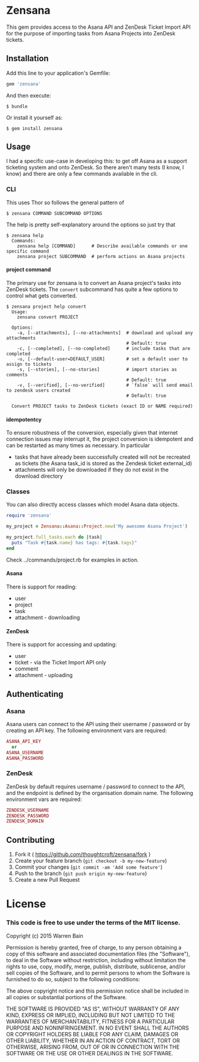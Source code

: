 # Zensana

This gem provides access to the Asana API and ZenDesk Ticket Import API
for the purpose of importing tasks from Asana Projects into ZenDesk
tickets.

## Installation

Add this line to your application's Gemfile:

```ruby
gem 'zensana'
```

And then execute:

    $ bundle

Or install it yourself as:

    $ gem install zensana

## Usage

I had a specific use-case in developing this: to get off Asana as a
support ticketing system and onto ZenDesk. So there aren't many tests
(I know, I know) and there are only a few commands available in the cli.

### CLI

This uses Thor so follows the general pattern of

    $ zensana COMMAND SUBCOMMAND OPTIONS

The help is pretty self-explanatory around the options so just try that

    $ zensana help
      Commands:
        zensana help [COMMAND]      # Describe available commands or one specific command
        zensana project SUBCOMMAND  # perform actions on Asana projects

#### project command

The primary use for zensana is to convert an Asana project's tasks into
ZenDesk tickets. The `convert` subcommand has quite a few options to
control what gets converted.

    $ zensana project help convert
      Usage:
        zensana convert PROJECT

      Options:
        -a, [--attachments], [--no-attachments]  # download and upload any attachments
                                                 # Default: true
        -c, [--completed], [--no-completed]      # include tasks that are completed
        -u, [--default-user=DEFAULT_USER]        # set a default user to assign to tickets
        -s, [--stories], [--no-stories]          # import stories as comments
                                                 # Default: true
        -v, [--verified], [--no-verified]        # `false` will send email to zendesk users created
                                                 # Default: true

      Convert PROJECT tasks to ZenDesk tickets (exact ID or NAME required)

#### idempotentcy

To ensure robustness of the conversion, especially given that internet
connection issues may interrupt it, the project conversion is idempotent
and can be restarted as many times as necessary. In particular

* tasks that have already been successfully created will not be
  recreated as tickets (the Asana task_id is stored as the Zendesk
  ticket external_id)
* attachments will only be downloaded if they do not exist in the
  download directory

### Classes

You can also directly access classes which model Asana data objects.

```ruby
require 'zensana'

my_project = Zensana::Asana::Project.new('My awesome Asana Project')

my_project.full_tasks.each do |task|
  puts "Task #{task.name} has tags: #{task.tags}"
end
```

Check ../commands/project.rb for examples in action.

#### Asana

There is support for reading:
* user
* project
* task
* attachment - downloading

#### ZenDesk

There is support for accessing and updating:
* user
* ticket - via the Ticket Import API only
* comment
* attachment - uploading

## Authenticating

### Asana

Asana users can connect to the API using their username / password or
by creating an API key. The following environment vars are required:

```ruby
ASANA_API_KEY
  or
ASANA_USERNAME
ASANA_PASSWORD
```

### ZenDesk

ZenDesk by default requires username / password to connect to the API,
and the endpoint is defined by the organisation domain name. The following
environment vars are required:

```ruby
ZENDESK_USERNAME
ZENDESK_PASSWORD
ZENDESK_DOMAIN
```

## Contributing

1. Fork it ( https://github.com/thoughtcroft/zensana/fork )
2. Create your feature branch (`git checkout -b my-new-feature`)
3. Commit your changes (`git commit -am 'Add some feature'`)
4. Push to the branch (`git push origin my-new-feature`)
5. Create a new Pull Request

# License

### This code is free to use under the terms of the MIT license.

Copyright (c) 2015 Warren Bain

Permission is hereby granted, free of charge, to any person obtaining
a copy of this software and associated documentation files (the
"Software"), to deal in the Software without restriction, including
without limitation the rights to use, copy, modify, merge, publish,
distribute, sublicense, and/or sell copies of the Software, and to
permit persons to whom the Software is furnished to do so, subject to
the following conditions:

The above copyright notice and this permission notice shall be
included in all copies or substantial portions of the Software.

THE SOFTWARE IS PROVIDED "AS IS", WITHOUT WARRANTY OF ANY KIND,
EXPRESS OR IMPLIED, INCLUDING BUT NOT LIMITED TO THE WARRANTIES OF
MERCHANTABILITY, FITNESS FOR A PARTICULAR PURPOSE AND
NONINFRINGEMENT. IN NO EVENT SHALL THE AUTHORS OR COPYRIGHT HOLDERS BE
LIABLE FOR ANY CLAIM, DAMAGES OR OTHER LIABILITY, WHETHER IN AN ACTION
OF CONTRACT, TORT OR OTHERWISE, ARISING FROM, OUT OF OR IN CONNECTION
WITH THE SOFTWARE OR THE USE OR OTHER DEALINGS IN THE SOFTWARE.
